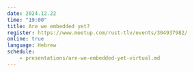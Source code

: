 ```yaml
---
date: 2024.12.22
time: "19:00"
title: Are we embedded yet?
register: https://www.meetup.com/rust-tlv/events/304937982/
online: true
language: Hebrew
schedule:
    - presentations/are-we-embedded-yet-virtual.md
---
```



